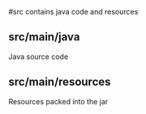 #src
contains java code and resources

## src/main/java
Java source code

## src/main/resources
Resources packed into the jar
